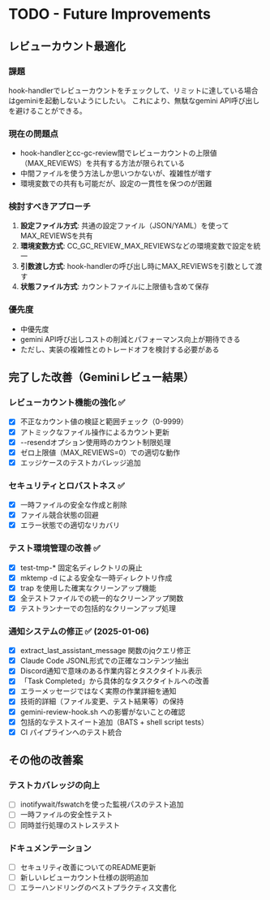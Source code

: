 # TODO - Future Improvements

## レビューカウント最適化

### 課題
hook-handlerでレビューカウントをチェックして、リミットに達している場合はgeminiを起動しないようにしたい。
これにより、無駄なgemini API呼び出しを避けることができる。

### 現在の問題点
- hook-handlerとcc-gc-review間でレビューカウントの上限値（MAX_REVIEWS）を共有する方法が限られている
- 中間ファイルを使う方法しか思いつかないが、複雑性が増す
- 環境変数での共有も可能だが、設定の一貫性を保つのが困難

### 検討すべきアプローチ
1. **設定ファイル方式**: 共通の設定ファイル（JSON/YAML）を使ってMAX_REVIEWSを共有
2. **環境変数方式**: CC_GC_REVIEW_MAX_REVIEWSなどの環境変数で設定を統一
3. **引数渡し方式**: hook-handlerの呼び出し時にMAX_REVIEWSを引数として渡す
4. **状態ファイル方式**: カウントファイルに上限値も含めて保存

### 優先度
- 中優先度
- gemini API呼び出しコストの削減とパフォーマンス向上が期待できる
- ただし、実装の複雑性とのトレードオフを検討する必要がある

## 完了した改善（Geminiレビュー結果）

### レビューカウント機能の強化 ✅
- [x] 不正なカウント値の検証と範囲チェック（0-9999）
- [x] アトミックなファイル操作によるカウント更新
- [x] --resendオプション使用時のカウント制限処理
- [x] ゼロ上限値（MAX_REVIEWS=0）での適切な動作
- [x] エッジケースのテストカバレッジ追加

### セキュリティとロバストネス ✅
- [x] 一時ファイルの安全な作成と削除
- [x] ファイル競合状態の回避
- [x] エラー状態での適切なリカバリ

### テスト環境管理の改善 ✅
- [x] test-tmp-* 固定名ディレクトリの廃止
- [x] mktemp -d による安全な一時ディレクトリ作成
- [x] trap を使用した確実なクリーンアップ機能
- [x] 全テストファイルでの統一的なクリーンアップ関数
- [x] テストランナーでの包括的なクリーンアップ処理

### 通知システムの修正 ✅ (2025-01-06)
- [x] extract_last_assistant_message 関数のjqクエリ修正
- [x] Claude Code JSONL形式での正確なコンテンツ抽出
- [x] Discord通知で意味のある作業内容とタスクタイトル表示
- [x] 「Task Completed」から具体的なタスクタイトルへの改善
- [x] エラーメッセージではなく実際の作業詳細を通知
- [x] 技術的詳細（ファイル変更、テスト結果等）の保持
- [x] gemini-review-hook.sh への影響がないことの確認
- [x] 包括的なテストスイート追加（BATS + shell script tests）
- [x] CI パイプラインへのテスト統合

## その他の改善案

### テストカバレッジの向上
- [ ] inotifywait/fswatchを使った監視パスのテスト追加
- [ ] 一時ファイルの安全性テスト
- [ ] 同時並行処理のストレステスト

### ドキュメンテーション
- [ ] セキュリティ改善についてのREADME更新
- [ ] 新しいレビューカウント仕様の説明追加
- [ ] エラーハンドリングのベストプラクティス文書化